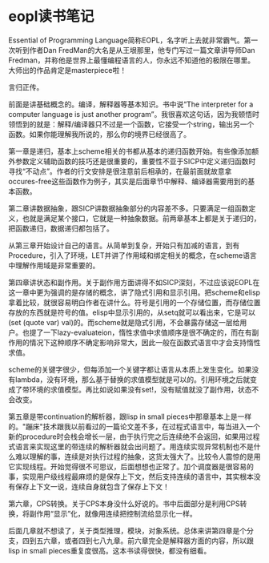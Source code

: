# eopl读书笔记

Essential of Programming Language简称EOPL，名字听上去就非常霸气。第一次听到作者Dan FredMan的大名是从王垠那里，他专门写过一篇文章讲导师Dan Fredman，并称他是世界上最懂编程语言的人，你永远不知道他的极限在哪里。大师出的作品肯定是masterpiece啦！

言归正传。

前面是讲基础概念的。编译，解释器等基本知识。书中说“The interpreter for a computer language is just another program”。我很喜欢这句话，因为我顿悟时领悟到的就是：解释/编译器只不过是一个函数，它接受一个string，输出另一个函数。如果你能理解我所说的，那么你的境界已经很高了。

第一章是递归，基本上scheme相关的书都从基本的递归函数开始。有些像添加额外参数定义辅助函数的技巧还是很重要的，重要性不亚于SICP中定义递归函数时寻找“不动点”。作者的行文安排是很注意前后相承的，在最前面就故意拿occures-free这些函数作为例子，其实是后面章节中解释、编译器需要用到的基本函数。

第二章讲数据抽象，跟SICP讲数据抽象部分的内容差不多。只要满足一组函数定义，也就是满足某个接口，它就是一种抽象数据。前两章基本上都是关于递归的，把函数递归，数据递归都包括了。

从第三章开始设计自己的语言。从简单到复杂，开始只有加减的语言，到有Procedure，引入了环境，LET并讲了作用域和绑定相关的概念，在scheme语言中理解作用域是非常重要的。

第四章讲状态和副作用。关于副作用方面讲得不如SICP深刻，不过应该说EOPL在这一章中更为强调的是存储的概念，讲了隐式引用和显示引用。把scheme和elisp拿着比较，就很容易明白作者在讲什么。符号是引用的一个存储位置，而存储位置存放的东西就是符号的值。elisp中显示引用的，从setq就可以看出来，它是可以(set (quote var) val)的。而scheme就是隐式引用，不会暴露存储这一层给用户。也提了一下lazy-evaluateion，惰性求值中求值顺序是很不确定的，而在有副作用的情况下这种顺序不确定影响非常大，因此一般在函数式语言中才会支持惰性求值。

scheme的关键字很少，但每添加一个关键字都让语言从本质上发生变化。如果没有lambda，没有环境，那么基于替换的求值模型就是可以的。引用环境之后就变成了带环境的求值模型。再比如说如果没有set!，没有赋值就没了副作用，状态不会改变。

第五章是带continuation的解析器，跟lisp in small pieces中那章基本上是一样的。"蹦床"技术跟我以前看过的一篇论文差不多，在过程式语言中，每当进入一个新的procedure时会栈会增长一层，由于执行完之后连续绝不会返回，如果用过程式语言来实现这里的带连续的解析器就会出问题了。用连续实现异常机制也不是什么难以理解的事，连续是对执行过程的抽象，这货太强大了。比较令人震惊的是用它实现线程。开始觉得很不可思议，后面想想也正常了。加个调度器是很容易的事，实现用户级线程最麻烦的是保存上下文，然后支持连续的语言中，其实根本没有保存上下文一说，连续自身就包含了保存上下文！

第六章，CPS转换。关于CPS本身没什么好说的。书中后面部分是利用CPS转换，将副作用“显示”化，就像用连续把控制流给显示化一样。

后面几章就不想读了，关于类型推理，模块，对象系统。总体来讲第四章是个分支，四到五六章，或者四到七八九章。前六章完全是解释器方面的内容，所以跟lisp in small pieces重复度很高。这本书读得很快，都没有细看。
